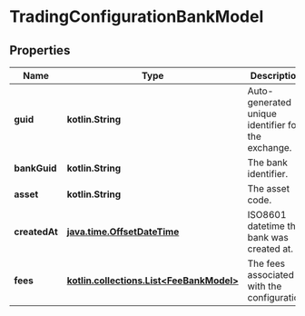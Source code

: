 
# TradingConfigurationBankModel

## Properties
Name | Type | Description | Notes
------------ | ------------- | ------------- | -------------
**guid** | **kotlin.String** | Auto-generated unique identifier for the exchange. |  [optional]
**bankGuid** | **kotlin.String** | The bank identifier. |  [optional]
**asset** | **kotlin.String** | The asset code. |  [optional]
**createdAt** | [**java.time.OffsetDateTime**](java.time.OffsetDateTime.md) | ISO8601 datetime the bank was created at. |  [optional]
**fees** | [**kotlin.collections.List&lt;FeeBankModel&gt;**](FeeBankModel.md) | The fees associated with the configuration |  [optional]



